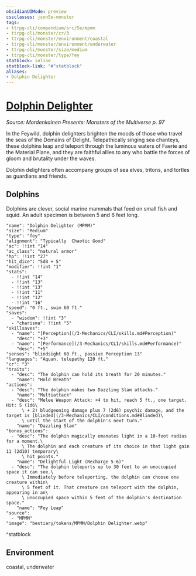 ```yaml
---
obsidianUIMode: preview
cssclasses: json5e-monster
tags:
- ttrpg-cli/compendium/src/5e/mpmm
- ttrpg-cli/monster/cr/3
- ttrpg-cli/monster/environment/coastal
- ttrpg-cli/monster/environment/underwater
- ttrpg-cli/monster/size/medium
- ttrpg-cli/monster/type/fey
statblock: inline
statblock-link: "#^statblock"
aliases:
- Dolphin Delighter
---
```

# [Dolphin Delighter](3-Mechanics\CLI\bestiary\fey/dolphin-delighter-mpmm.md)
*Source: Mordenkainen Presents: Monsters of the Multiverse p. 97*  

In the Feywild, dolphin delighters brighten the moods of those who travel the seas of the Domains of Delight. Telepathically singing sea chanteys, these dolphins leap and teleport through the luminous waters of Faerie and the Material Plane, and they are faithful allies to any who battle the forces of gloom and brutality under the waves.

Dolphin delighters often accompany groups of sea elves, tritons, and tortles as guardians and friends.

## Dolphins

Dolphins are clever, social marine mammals that feed on small fish and squid. An adult specimen is between 5 and 6 feet long.

```statblock
"name": "Dolphin Delighter (MPMM)"
"size": "Medium"
"type": "fey"
"alignment": "Typically  Chaotic Good"
"ac": !!int "14"
"ac_class": "natural armor"
"hp": !!int "27"
"hit_dice": "5d8 + 5"
"modifier": !!int "1"
"stats":
  - !!int "14"
  - !!int "13"
  - !!int "13"
  - !!int "11"
  - !!int "12"
  - !!int "16"
"speed": "0 ft., swim 60 ft."
"saves":
  - "wisdom": !!int "3"
  - "charisma": !!int "5"
"skillsaves":
  - "name": "[Perception](/3-Mechanics/CLI/skills.md#Perception)"
    "desc": "+3"
  - "name": "[Performance](/3-Mechanics/CLI/skills.md#Performance)"
    "desc": "+5"
"senses": "blindsight 60 ft., passive Perception 13"
"languages": "Aquan, telepathy 120 ft."
"cr": "3"
"traits":
  - "desc": "The dolphin can hold its breath for 20 minutes."
    "name": "Hold Breath"
"actions":
  - "desc": "The dolphin makes two Dazzling Slam attacks."
    "name": "Multiattack"
  - "desc": "Melee Weapon Attack: +4 to hit, reach 5 ft., one target. Hit: 5 (1d6\
      \ + 2) bludgeoning damage plus 7 (2d6) psychic damage, and the target is [blinded](/3-Mechanics/CLI/conditions.md#Blinded)\
      \ until the start of the dolphin's next turn."
    "name": "Dazzling Slam"
"bonus_actions":
  - "desc": "The dolphin magically emanates light in a 10-foot radius for a moment.\
      \ The dolphin and each creature of its choice in that light gain 11 (2d10) temporary\
      \ hit points."
    "name": "Delightful Light (Recharge 5-6)"
  - "desc": "The dolphin teleports up to 30 feet to an unoccupied space it can see.\
      \ Immediately before teleporting, the dolphin can choose one creature within\
      \ 5 feet of it. That creature can teleport with the dolphin, appearing in an\
      \ unoccupied space within 5 feet of the dolphin's destination space."
    "name": "Fey Leap"
"source":
  - "MPMM"
"image": "bestiary/tokens/MPMM/Dolphin Delighter.webp"
```
^statblock

## Environment

coastal, underwater